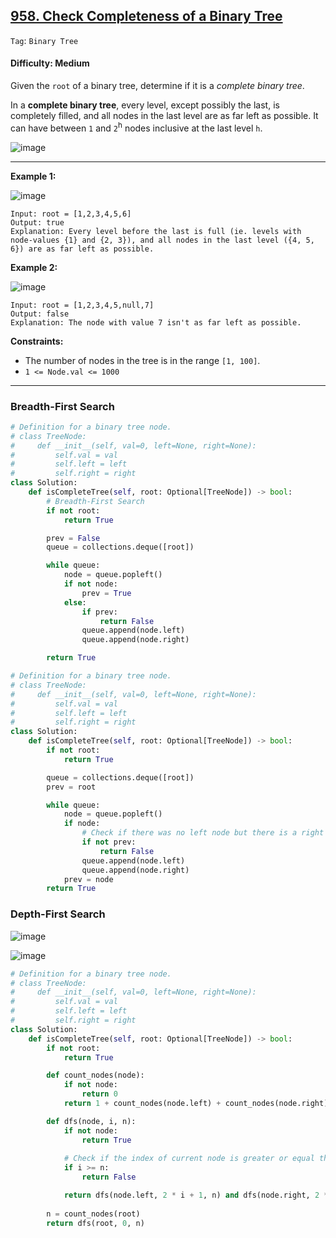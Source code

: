 ## [958. Check Completeness of a Binary Tree](https://leetcode.com/problems/check-completeness-of-a-binary-tree/)

```Tag```: ```Binary Tree```

#### Difficulty: Medium

Given the ```root``` of a binary tree, determine if it is a _complete binary tree_.

In a __complete binary tree__, every level, except possibly the last, is completely filled, and all nodes in the last level are as far left as possible. It can have between ```1``` and ```2```<sup>h</sup> nodes inclusive at the last level ```h```.
 
![image](https://user-images.githubusercontent.com/35042430/225180039-38c9782a-0a60-48c2-a917-01c7e665f70b.png)

---

__Example 1:__

![image](https://assets.leetcode.com/uploads/2018/12/15/complete-binary-tree-1.png)
```
Input: root = [1,2,3,4,5,6]
Output: true
Explanation: Every level before the last is full (ie. levels with node-values {1} and {2, 3}), and all nodes in the last level ({4, 5, 6}) are as far left as possible.
```

__Example 2:__

![image](https://assets.leetcode.com/uploads/2018/12/15/complete-binary-tree-2.png)
```
Input: root = [1,2,3,4,5,null,7]
Output: false
Explanation: The node with value 7 isn't as far left as possible.
```

__Constraints:__

- The number of nodes in the tree is in the range ```[1, 100]```.
- ```1 <= Node.val <= 1000```

---

### Breadth-First Search

```Python
# Definition for a binary tree node.
# class TreeNode:
#     def __init__(self, val=0, left=None, right=None):
#         self.val = val
#         self.left = left
#         self.right = right
class Solution:
    def isCompleteTree(self, root: Optional[TreeNode]) -> bool:
        # Breadth-First Search
        if not root:
            return True

        prev = False
        queue = collections.deque([root])

        while queue:
            node = queue.popleft()
            if not node:
                prev = True
            else:
                if prev:
                    return False
                queue.append(node.left)
                queue.append(node.right)

        return True
```

```Python
# Definition for a binary tree node.
# class TreeNode:
#     def __init__(self, val=0, left=None, right=None):
#         self.val = val
#         self.left = left
#         self.right = right
class Solution:
    def isCompleteTree(self, root: Optional[TreeNode]) -> bool:
        if not root:
            return True

        queue = collections.deque([root])
        prev = root

        while queue:
            node = queue.popleft()
            if node:
                # Check if there was no left node but there is a right node
                if not prev:
                    return False
                queue.append(node.left)
                queue.append(node.right)
            prev = node
        return True     
```

### Depth-First Search

![image](https://leetcode.com/problems/check-completeness-of-a-binary-tree/Figures/958/958-2.png)

![image](https://leetcode.com/problems/check-completeness-of-a-binary-tree/Figures/958/958-3.png)

```Python
# Definition for a binary tree node.
# class TreeNode:
#     def __init__(self, val=0, left=None, right=None):
#         self.val = val
#         self.left = left
#         self.right = right
class Solution:
    def isCompleteTree(self, root: Optional[TreeNode]) -> bool:
        if not root:
            return True

        def count_nodes(node):
            if not node:
                return 0
            return 1 + count_nodes(node.left) + count_nodes(node.right)

        def dfs(node, i, n):
            if not node:
                return True
            
            # Check if the index of current node is greater or equal the total number of nodes in tree
            if i >= n:
                return False

            return dfs(node.left, 2 * i + 1, n) and dfs(node.right, 2 * i + 2, n)
        
        n = count_nodes(root)
        return dfs(root, 0, n)
```
